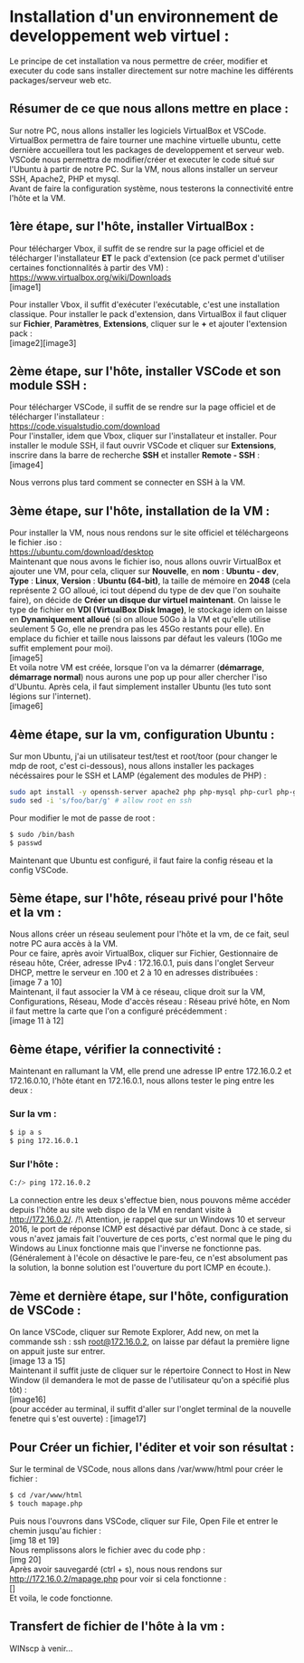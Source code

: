 # Installation d'un environnement de developpement web virtuel :
Le principe de cet installation va nous permettre de créer, modifier et executer du code sans installer directement sur notre machine les différents packages/serveur web etc.

## Résumer de ce que nous allons mettre en place :
Sur notre PC, nous allons installer les logiciels VirtualBox et VSCode. VirtualBox permettra de faire tourner une machine virtuelle ubuntu, cette dernière 
accueillera tout les packages de developpement et serveur web. VSCode nous permettra de modifier/créer et executer le code situé sur l'Ubuntu à partir de 
notre PC. Sur la VM, nous allons installer un serveur SSH, Apache2, PHP et mysql.</br>
Avant de faire la configuration système, nous testerons la connectivité entre l'hôte et la VM.

## 1ère étape, sur l'hôte, installer VirtualBox :
Pour télécharger Vbox, il suffit de se rendre sur la page officiel et de télécharger l'installateur **ET** le pack d'extension (ce pack permet d'utiliser certaines 
fonctionnalités à partir des VM) :</br>
<https://www.virtualbox.org/wiki/Downloads></br>
[image1]

Pour installer Vbox, il suffit d'exécuter l'exécutable, c'est une installation classique. Pour installer le pack d'extension, dans VirtualBox
il faut cliquer sur **Fichier**, **Paramètres**, **Extensions**, cliquer sur le **+** et ajouter l'extension pack :</br>
[image2][image3]

## 2ème étape, sur l'hôte, installer VSCode et son module SSH :
Pour télécharger VSCode, il suffit de se rendre sur la page officiel et de télécharger l'installateur :</br>
<https://code.visualstudio.com/download></br>
Pour l'installer, idem que Vbox, cliquer sur l'installateur et installer. Pour installer le module SSH, il faut ouvrir VSCode et cliquer sur 
**Extensions**, inscrire dans la barre de recherche **SSH** et installer **Remote - SSH** :</br>
[image4]

Nous verrons plus tard comment se connecter en SSH à la VM.

## 3ème étape, sur l'hôte, installation de la VM :
Pour installer la VM, nous nous rendons sur le site officiel et téléchargeons le fichier .iso :</br>
<https://ubuntu.com/download/desktop></br>
Maintenant que nous avons le fichier iso, nous allons ouvrir VirtualBox et ajouter une VM, pour cela, cliquer sur **Nouvelle**, en **nom** : **Ubuntu - dev**, **Type** : **Linux**, 
**Version** : **Ubuntu (64-bit)**, la taille de mémoire en **2048** (cela représente 2 GO alloué, ici tout dépend du type de dev que l'on souhaite faire),
on décide de **Créer un disque dur virtuel maintenant**. On laisse le type de fichier en **VDI (VirtualBox Disk Image)**, le stockage idem on laisse en 
**Dynamiquement alloué** (si on alloue 50Go à la VM et qu'elle utilise seulement 5 Go, elle ne prendra pas les 45Go restants pour elle). En emplace du fichier et 
taille nous laissons par défaut les valeurs (10Go me suffit emplement pour moi). </br>
[image5]
</br>
Et voila notre VM est créée, lorsque l'on va la démarrer (**démarrage**, **démarrage normal**) nous aurons une pop up pour aller chercher l'iso d'Ubuntu. Après cela,
il faut simplement installer Ubuntu (les tuto sont légions sur l'internet).</br>
[image6]

## 4ème étape, sur la vm, configuration Ubuntu :
Sur mon Ubuntu, j'ai un utilisateur test/test et root/toor (pour changer le mdp de root, c'est ci-dessous), nous allons installer les packages nécéssaires pour le SSH et LAMP (également des modules de PHP) :
```bash
sudo apt install -y openssh-server apache2 php php-mysql php-curl php-gd php-intl php-json php-mbstring php-xml php-zip mysql-server phpmyadmin
sudo sed -i 's/foo/bar/g' # allow root en ssh
```
Pour modifier le mot de passe de root :
```bash
$ sudo /bin/bash
$ passwd
```
Maintenant que Ubuntu est configuré, il faut faire la config réseau et la config VSCode.

## 5ème étape, sur l'hôte, réseau privé pour l'hôte et la vm :
Nous allons créer un réseau seulement pour l'hôte et la vm, de ce fait, seul notre PC aura accès à la VM.</br>
Pour ce faire, après avoir VirtualBox, cliquer sur Fichier, Gestionnaire de réseau hôte, Créer, adresse IPv4 : 172.16.0.1, puis dans l'onglet Serveur DHCP, mettre le serveur en .100 et 2 à 10 en adresses distribuées :</br>
[image 7 a 10]
</br>
Maintenant, il faut associer la VM à ce réseau, clique droit sur la VM, Configurations, Réseau, Mode d'accès réseau : Réseau privé hôte, en Nom il faut mettre la carte que l'on a configuré précédemment :</br>
[image 11 à 12]
</br>

## 6ème étape, vérifier la connectivité :
Maintenant en rallumant la VM, elle prend une adresse IP entre 172.16.0.2 et 172.16.0.10, l'hôte étant en 172.16.0.1, nous allons tester le ping entre les deux :
### Sur la vm :
```bash
$ ip a s
$ ping 172.16.0.1
```
### Sur l'hôte :
```bash
C:/> ping 172.16.0.2
```
La connection entre les deux s'effectue bien, nous pouvons même accéder depuis l'hôte au site web dispo de la VM en rendant visite à <http://172.16.0.2/>.
/!\ Attention, je rappel que sur un Windows 10 et serveur 2016, le port de réponse ICMP est désactivé par défaut. Donc à ce stade, si vous n'avez jamais fait l'ouverture de ces ports, c'est normal que le ping du Windows au Linux fonctionne
mais que l'inverse ne fonctionne pas. (Généralement à l'école on désactive le pare-feu, ce n'est absolument pas la solution, la bonne solution est l'ouverture du port ICMP en écoute.).

## 7ème et dernière étape, sur l'hôte, configuration de VSCode :
On lance VSCode, cliquer sur Remote Explorer, Add new, on met la commande ssh : ssh root@172.16.0.2, on laisse par défaut la première ligne on appuit juste
 sur entrer.</br>
[image 13 a 15]
</br>
Maintenant il suffit juste de cliquer sur le répertoire Connect to Host in New Window (il demandera le mot de passe de l'utilisateur qu'on a spécifié plus tôt) :</br>
[image16]
</br>
(pour accéder au terminal, il suffit d'aller sur l'onglet terminal de la nouvelle fenetre qui s'est ouverte) :
[image17]
## Pour Créer un fichier, l'éditer et voir son résultat :
Sur le terminal de VSCode, nous allons dans /var/www/html pour créer le fichier :
```bash
$ cd /var/www/html
$ touch mapage.php
```
Puis nous l'ouvrons dans VSCode, cliquer sur File, Open File et entrer le chemin jusqu'au fichier :</br>
[img 18 et 19]
</br>
Nous remplissons alors le fichier avec du code php :</br>
[img 20]
</br>
Après avoir sauvegardé (ctrl + s), nous nous rendons sur <http://172.16.0.2/mapage.php> pour voir si cela fonctionne :</br>
[]
</br>
Et voila, le code fonctionne.

## Transfert de fichier de l'hôte à la vm :
WINscp à venir...